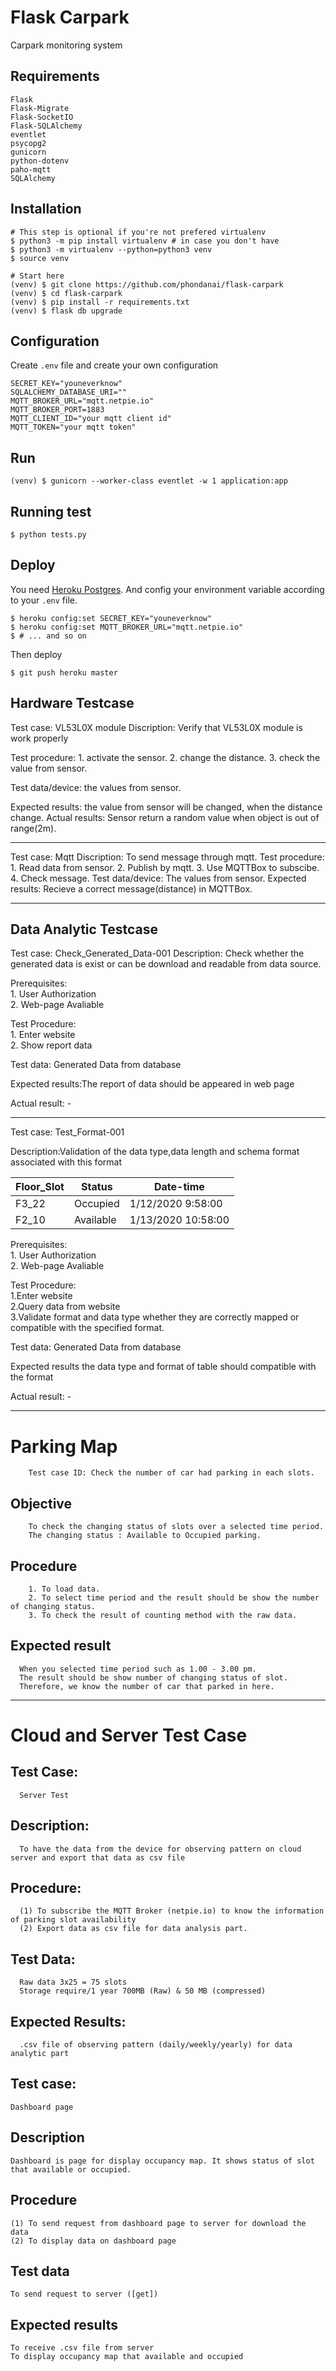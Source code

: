 # Flask Carpark

Carpark monitoring system

## Requirements
```
Flask
Flask-Migrate
Flask-SocketIO
Flask-SQLAlchemy
eventlet
psycopg2
gunicorn
python-dotenv
paho-mqtt
SQLAlchemy
```

## Installation

```
# This step is optional if you're not prefered virtualenv
$ python3 -m pip install virtualenv # in case you don't have
$ python3 -m virtualenv --python=python3 venv
$ source venv

# Start here
(venv) $ git clone https://github.com/phondanai/flask-carpark
(venv) $ cd flask-carpark
(venv) $ pip install -r requirements.txt
(venv) $ flask db upgrade
```

## Configuration
Create `.env` file and create your own configuration
```
SECRET_KEY="youneverknow"
SQLALCHEMY_DATABASE_URI=""
MQTT_BROKER_URL="mqtt.netpie.io"
MQTT_BROKER_PORT=1883
MQTT_CLIENT_ID="your mqtt client id"
MQTT_TOKEN="your mqtt token"
```

## Run
```
(venv) $ gunicorn --worker-class eventlet -w 1 application:app
```

## Running test
```
$ python tests.py
```

## Deploy
You need [Heroku Postgres](https://elements.heroku.com/addons/heroku-postgresql).
And config your environment variable according to your `.env` file.
```
$ heroku config:set SECRET_KEY="youneverknow"
$ heroku config:set MQTT_BROKER_URL="mqtt.netpie.io"
$ # ... and so on
```

Then deploy
```
$ git push heroku master
```
## Hardware Testcase

Test case: VL53L0X module
Discription: Verify that VL53L0X module is work properly

Test procedure:	
      1. activate the sensor.
	2. change the distance.
	3. check the value from sensor.
      
Test data/device: the values from sensor.
      
Expected results: the value from sensor will be changed, when the distance change. 
Actual results: Sensor return a random value when object is out of range(2m).
*************************************************************************************************************
Test case: Mqtt
Discription: To send message through mqtt. 
Test procedure:	1. Read data from sensor.
		2. Publish by mqtt.
		3. Use MQTTBox to subscibe.
		4. Check message.
Test data/device: The values from sensor.
Expected results: Recieve a correct message(distance) in MQTTBox.


**************************************************************************************************************
## Data Analytic Testcase

Test case: Check_Generated_Data-001
Description: Check whether the generated data is exist or can be download and readable from data source. 

Prerequisites: <br/>
      1. User Authorization<br/>
      2. Web-page Avaliable <br/>

Test Procedure:<br/>
      1. Enter website <br/>
      2. Show report data<br/>

Test data: Generated Data from database <br/>

Expected results:The report of data should be appeared in web page <br/>

Actual result: -

**************************************************************************************************************

Test case: Test_Format-001 <br/>

Description:Validation of the data type,data length and schema format associated with this format<br/>
                
Floor_Slot   |	Status   	   |  Date-time    
-------------|--------------------|-------------------
F3_22	     |   Occupied	   |  1/12/2020 9:58:00
F2_10	     |   Available         |  1/13/2020 10:58:00
  
Prerequisites:<br/>
        1. User Authorization<br/>
        2. Web-page Avaliable<br/>

Test Procedure:<br/>
        1.Enter website<br/>
        2.Query data from website<br/>
        3.Validate format and data type whether they are correctly mapped or compatible with the specified format.<br/>

Test data: Generated Data from database <br/>

Expected results the data type and format of table should compatible with the format <br/>

Actual result: -

*************************************************************************************************************
# Parking Map
```
    Test case ID: Check the number of car had parking in each slots.
```
## Objective 
```
    To check the changing status of slots over a selected time period.
    The changing status : Available to Occupied parking.
```
## Procedure
```
    1. To load data.
    2. To select time period and the result should be show the number of changing status. 
    3. To check the result of counting method with the raw data. 
```
## Expected result
```
  When you selected time period such as 1.00 - 3.00 pm. 
  The result should be show number of changing status of slot.
  Therefore, we know the number of car that parked in here.
```
*************************************************************************************************************

# Cloud and Server Test Case

## Test Case: 
      Server Test

## Description: 
      To have the data from the device for observing pattern on cloud server and export that data as csv file

## Procedure: 
      (1) To subscribe the MQTT Broker (netpie.io) to know the information of parking slot availability 
      (2) Export data as csv file for data analysis part.

 ## Test Data: 
      Raw data 3x25 = 75 slots
      Storage require/1 year 700MB (Raw) & 50 MB (compressed)

 ## Expected Results:
      .csv file of observing pattern (daily/weekly/yearly) for data analytic part
      
      
      
     

## Test case:
   	Dashboard page

## Description
	Dashboard is page for display occupancy map. It shows status of slot that available or occupied.

## Procedure
	(1) To send request from dashboard page to server for download the data
	(2) To display data on dashboard page

## Test data
	To send request to server ([get])

## Expected results
	To receive .csv file from server
	To display occupancy map that available and occupied

